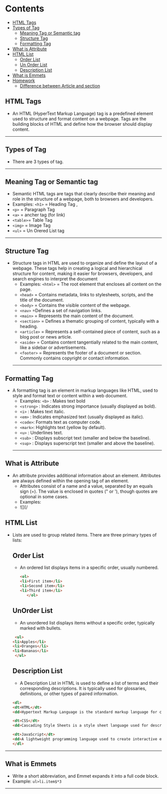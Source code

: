 # Contents
- [HTML Tags](#html-tags)
- [Types of Tag](#types-of-tag)
  - [Meaning Tag or Semantic tag](#meaning-tag-or-semantic-tag)
  - [Structure Tag](#structure-tag)
  - [Formatting Tag](#formatting-tag)
- [What is Attribute](#what-is-attribute)
- [HTML List](#html-list)
  - [Order List](#order-list)
  - [Un Order List](#un-odero-list)
  - [Description List](#Descrption-list)
- [What is Emmets](#what-is-emmets)
- [Homework](#homewprk)
  - [Difference between Article and section](#difference-between-areticle-and-section)

## HTML Tags
- An HTML (HyperText Markup Language) tag is a predefined element used to structure and format content on a webpage. Tags are the building 
  blocks of HTML and define how the browser should display content.
-----

## Types of Tag
- There are 3 types of tag.
------ 
## Meaning Tag or Semantic tag  
- Semantic HTML tags are tags that clearly describe their meaning and role in the structure of a webpage, both to browsers and 
  developers.
 - Examples: `<h1>` = Heading Tag  ,
 -   `<p>` = Paragraph Tag 
 -   `<a>` = ancher tag (for link) 
 -   `<table>`= Table Tag 
 -   `<img>` = Image Tag 
 -   `<ul>` = Un Orered List tag
-----
## Structure Tag
- Structure tags in HTML are used to organize and define the layout of a webpage. These tags help in creating a logical and hierarchical 
  structure for content, making it easier for browsers, developers, and search engines to interpret the document
  -  Examples:  `<html>` = The root element that encloses all content on the page. 
  -  `<head>` = Contains metadata, links to stylesheets, scripts, and the title of the document. 
  -  `<body>` = Contains the visible content of the webpage. 
  -  `<nav>` =Defines a set of navigation links. 
  -  `<main>` = Represents the main content of the document. 
  -  `<section>` = Defines a thematic grouping of content, typically with a heading. 
  -  `<article>` = Represents a self-contained piece of content, such as a blog post or news article. 
  -  `<aside>` = Contains content tangentially related to the main content, like a sidebar or advertisements. 
  -  `<footer>` = Represents the footer of a document or section. Commonly contains copyright or contact information.
  -----
## Formatting Tag
- A formatting tag is an element in markup languages like HTML, used to style and format text or content within a web document.
    -  Examples: `<b>` : Makes text bold 
    -  `<strong>` : Indicates strong importance (usually displayed as bold).
    -  `<i>`   : Makes text italic.
    -  `<em>`  : Indicates emphasized text (usually displayed as italic).
    -  `<code>`: Formats text as computer code.
    -  `<mark>`: Highlights text (yellow by default).
    -  `<u>`   : Underlines text.
    -  `<sub>` : Displays subscript text (smaller and below the baseline).
    -  `<sup>` : Displays superscript text (smaller and above the baseline).
    -----
## What is Attribute
-  An attribute provides additional information about an element. Attributes are always defined within the opening tag of an element.
    - Attributes consist of a name and a value, separated by an equals sign (=). The value is enclosed in quotes (" or '), though 
       quotes are optional in some cases.
     -  Examples: 
     - ![](/ 
## HTML List 
- Lists are used to group related items. There are three primary types of lists:
  ## Order List
  - An ordered list displays items in a specific order, usually numbered.
     ```html
    <ol>
    <li>First item</li>
    <li>Second item</li>
    <li>Third item</li>
        </ol>
    ```
  ## UnOrder List
  - An unordered list displays items without a specific order, typically marked with bullets.
   ```html
    <ul>
  <li>Apples</li>
  <li>Oranges</li>
  <li>Bananas</li>
    </ul>
  ```
  ## Description List
  - A Description List in HTML is used to define a list of terms and their corresponding descriptions. It is typically used for 
    glossaries, definitions, or other types of paired information.
   ```html
  <dl>
  <dt>HTML</dt>
  <dd>Hypertext Markup Language is the standard markup language for creating web pages.</dd>

  <dt>CSS</dt>
  <dd>Cascading Style Sheets is a style sheet language used for describing the look and formatting of a document.</dd>

  <dt>JavaScript</dt>
  <dd>A lightweight programming language used to create interactive effects within web browsers.</dd>
  </dl>
  ```
-----
## What is Emmets
-  Write a short abbreviation, and Emmet expands it into a full code block.
-  Example: `ul>li.item$*3`
-----





  
